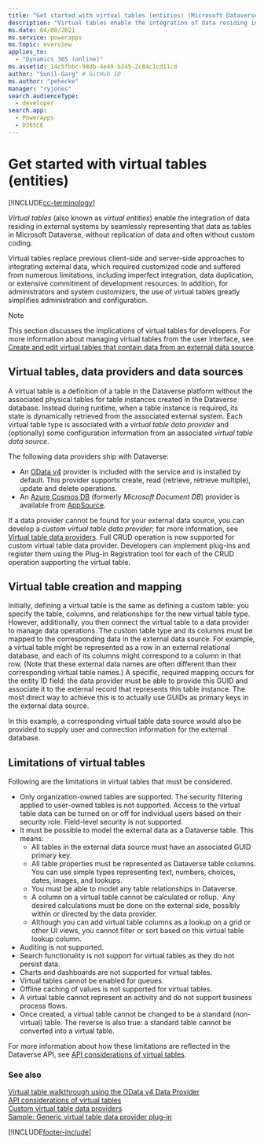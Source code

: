 ```yaml
---
title: "Get started with virtual tables (entities) (Microsoft Dataverse) | Microsoft Docs"
description: "Virtual tables enable the integration of data residing in external systems by seamlessly representing that data as tables in Microsoft Dataverse, without replication of data and often without custom coding."
ms.date: 04/08/2021
ms.service: powerapps
ms.topic: overview
applies_to: 
  - "Dynamics 365 (online)"
ms.assetid: 14c5fbbc-98db-4e49-b245-2c84c1cd11cd
author: "Sunil-Garg" # GitHub ID
ms.author: "pehecke"
manager: "ryjones"
search.audienceType: 
  - developer
search.app: 
  - PowerApps
  - D365CE
---
```


# Get started with virtual tables (entities)

[!INCLUDE[cc-terminology](../includes/cc-terminology.md)]

*Virtual tables* (also known as *virtual entities*) enable the integration of data residing in external systems by seamlessly representing that data as tables in Microsoft Dataverse, without replication of data and often without custom coding.

Virtual tables replace previous client-side and server-side approaches to integrating external data, which required customized code and suffered from numerous limitations, including imperfect integration, data duplication, or extensive commitment of development resources.  In addition, for administrators and system customizers, the use of virtual tables greatly simplifies administration and configuration.

> [!NOTE]
> This section discusses the implications of virtual tables for developers. For more information about managing virtual tables from the user interface, see [Create and edit virtual tables that contain data from an external data source](../../../maker/data-platform/create-edit-virtual-entities.md).

## Virtual tables, data providers and data sources

A virtual table is a definition of a table in the Dataverse platform without the associated physical tables for table instances created in the Dataverse database. Instead during runtime, when a table instance is required, its state is dynamically retrieved from the associated external system. Each virtual table type is associated with a *virtual table data provider* and (optionally) some configuration information from an associated *virtual table data source*.

<!-- TODO:
A data provider is a particular type of Dataverse plug-in, which is registered against CRUD events that occur in the platform. More information: [Write a plug-in](../write-plugin.md) -->

The following data providers ship with Dataverse:

- An [OData v4](https://www.odata.org/documentation/) provider is included with the service and is installed by default. This provider supports create, read (retrieve, retrieve multiple), update and delete operations.
- An [Azure Cosmos DB](https://docs.microsoft.com/azure/cosmos-db) (formerly *Microsoft Document DB*) provider is available from [AppSource](https://appsource.microsoft.com).


If a data provider cannot be found for your external data source, you can develop a *custom virtual table data provider*; for more information, see [Virtual table data providers](custom-ve-data-providers.md). Full CRUD operation is now supported for custom virtual table data provider. Developers can implement plug-ins and register them using the Plug-in Registration tool for each of the CRUD operation supporting the virtual table.

## Virtual table creation and mapping

Initially, defining a virtual table is the same as defining a custom table: you specify the table, columns, and relationships for the new virtual table type. However, additionally, you then connect the virtual table to a data provider to manage data operations. The custom table type and its columns must be mapped to the corresponding data in the external data source.  For example, a virtual table might be represented as a row in an external relational database, and each of its columns might correspond to a column in that row.  (Note that these external data names are often different than their corresponding virtual table names.) A specific, required mapping occurs for the entity ID field: the data provider must be able to provide this GUID and associate it to the external record that represents this table instance. The most direct way to achieve this is to actually use GUIDs as primary keys in the external data source.  

In this example, a corresponding virtual table data source would also be provided to supply user and connection information for the external database.

## Limitations of virtual tables

Following are the limitations in virtual tables that must be considered.

- Only organization-owned tables are supported. The security filtering applied to user-owned tables is not supported. Access to the virtual table data can be turned on or off for individual users based on their security role. Field-level security is not supported.
- It must be possible to model the external data as a Dataverse table. This means:
    - All tables in the external data source must have an associated GUID primary key.  
    - All table properties must be represented as Dataverse table columns. You can use simple types representing text, numbers, choices, dates, images, and lookups.
    - You must be able to model any table relationships in Dataverse.
    - A column on a virtual table cannot be calculated or rollup.  Any desired calculations must be done on the external side, possibly within or directed by the data provider.
    - Although you can add virtual table columns as a lookup on a grid or other UI views, you cannot filter or sort based on this virtual table lookup column.
- Auditing is not supported.
- Search functionality is not support for virtual tables as they do not persist data.
- Charts and dashboards are not supported for virtual tables.
- Virtual tables cannot be enabled for queues.
- Offline caching of values is not supported for virtual tables.
- A virtual table cannot represent an activity and do not support business process flows.
- Once created, a virtual table cannot be changed to be a standard (non-virtual) table.  The reverse is also true: a standard table cannot be converted into a virtual table.

For more information about how these limitations are reflected in the Dataverse API, see [API considerations of virtual tables](api-considerations-ve.md).

### See also
[Virtual table walkthrough using the OData v4 Data Provider](../../../maker/data-platform/virtual-entity-walkthrough-using-odata-provider.md)<br/>
[API considerations of virtual tables](api-considerations-ve.md)<br />
[Custom virtual table data providers](custom-ve-data-providers.md)<br />
[Sample: Generic virtual table data provider plug-in](sample-generic-ve-plugin.md)


[!INCLUDE[footer-include](../../../includes/footer-banner.md)]
